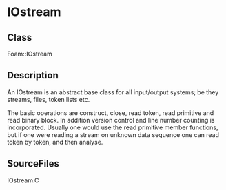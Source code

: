 # IOstream 
## Class
Foam::IOstream

## Description
An IOstream is an abstract base class for all input/output systems; be
they streams, files, token lists etc.

The basic operations are construct, close, read token, read primitive
and read binary block.  In addition version control and line number
counting is incorporated.  Usually one would use the read primitive
member functions, but if one were reading a stream on unknown data
sequence one can read token by token, and then analyse.

## SourceFiles
IOstream.C


